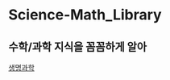 Science-Math_Library
====================================================================================
수학/과학 지식을 꼼꼼하게 알아
------------------------------------------------------------------------------------------------------------------------------------------
[생명과학](https://seayurre.github.io/Science-Math_Library/LifeScience_home.html "생명과학")
